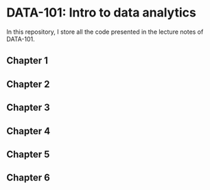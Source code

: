 # DATA-101: Intro to data analytics

In this repository, I store all the code presented in the lecture notes of DATA-101.

## Chapter 1

## Chapter 2

## Chapter 3

## Chapter 4

## Chapter 5

## Chapter 6
